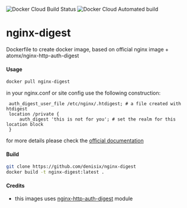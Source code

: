 ![Docker Cloud Build Status](https://img.shields.io/docker/cloud/build/denisix/nginx-digest?style=flat-square)
![Docker Cloud Automated build](https://img.shields.io/docker/cloud/automated/denisix/nginx-digest?style=flat-square)

# nginx-digest
Dockerfile to create docker image, based on official nginx image + atomx/nginx-http-auth-digest


#### Usage
```bash
docker pull nginx-digest
```

in your nginx.conf or site config use the following construction:
```nginx
 auth_digest_user_file /etc/nginx/.htdigest; # a file created with htdigest
 location /private {
     auth_digest 'this is not for you'; # set the realm for this location block
 }
 ```
 for more details please check the [official documentation](https://github.com/atomx/nginx-http-auth-digest/blob/master/readme.rst#example)

#### Build
```bash
git clone https://github.com/denisix/nginx-digest
docker build -t nginx-digest:latest . 
```
 
#### Credits
 - this images uses [nginx-http-auth-digest](https://github.com/atomx/nginx-http-auth-digest) module
